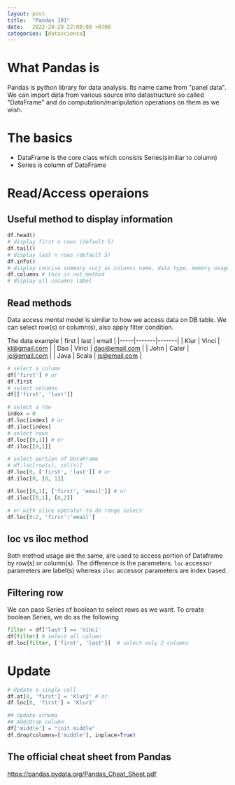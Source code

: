 ```yaml
---
layout: post
title:  "Pandas 101"
date:   2022-28-28 22:00:00 +0700
categories: [datascience]
---
```


# What Pandas is
Pandas is python library for data analysis. Its name came from "panel data". We can import data from various source into datastructure so called "DataFrame" and do computation/manipulation operations on them as we wish.

# The basics
- DataFrame is the core class which consists Series(similiar to column)
- Series is column of DataFrame

# Read/Access operaions
## Useful method to display information
```python
df.head() 
# display first n rows (default 5)
df.tail() 
# display last n rows (default 5)
df.info() 
# display concise summary sucj as columns name, data type, memory usage
df.columns # this is not method
# display all columns label
```

## Read methods
Data access mental model is similar to how we access data on DB table. We can select row(s) or column(s), also apply filter condition.

The data example 
| first | last | email |
|-----|-------|-------|
| Klur | Vinci | kl@gmail.com |
| Dao | Vinci | dao@email.com |
| John | Cater | jc@email.com |
| Java | Scala | js@email.com |

```python
# select a column
df['first'] # or 
df.first
# select columns
df[['first', 'last']]

# select a row
index = 0 
df.loc[index] # or 
df.iloc[index] 
# select rows
df.loc[[0,1]] # or 
df.iloc[[0,1]]

# select portion of DataFrame
# df.loc[row(s), col(s)]
df.loc[0, ['first', 'last']] # or
df.iloc[0, [0, 1]]

df.loc[[0,1], ['first', 'email']] # or
df.iloc[[0,1], [0,2]]

# or with slice operator to do range select
df.loc[0:2, 'first':'email'] 
```

## loc vs iloc method
Both method usage are the same, are used to access portion of Dataframe by row(s) or column(s). The difference is the parameters. ```loc``` accessor parameters are label(s) whereas ```iloc``` accessor parameters are index based.

## Filtering row
We can pass Series of boolean to select rows as we want. To create boolean Series, we do as the following
```python
filter = df['last'] == 'Vinci'
df[filter] # select all column
df.loc[filter, ['first', 'last']]  # select only 2 columns
```

# Update
```python
# Update a single cell
df.at[0, 'first'] = 'Klur2' # or
df.loc[0, 'first'] = 'Klur2'

## Update schema
## Add/Drop column
df['middle'] = "init middle"
df.drop(columns=['middle'], inplace=True)
```

## The official cheat sheet from Pandas
https://pandas.pydata.org/Pandas_Cheat_Sheet.pdf
